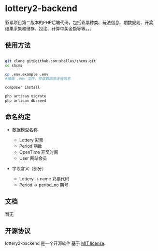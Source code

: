 # lottery2-backend

彩票项目第二版本的PHP后端代码，包括彩票种类、玩法信息、期数规则、开奖结果采集和储存、投注、计算中奖金额等等。。。

## 使用方法

```bash

git clone git@github.com:shellus/shcms.git
cd shcms

cp .env.example .env
#编辑 .env 文件，修改数据库连接信息

composer install

php artisan migrate
php artisan db:seed

```

## 命名约定

- 数据模型名称
    - Lottery      彩票
    - Period       期数
    - OpenTime     开奖时间
    - User         网站会员

- 字段含义（部分）
    - Lottery ->  name         彩票代码
    - Period ->   period_no     期号

## 文档

暂无

## 开源协议

lottery2-backend 是一个开源软件 基于 [MIT license](http://opensource.org/licenses/MIT).
